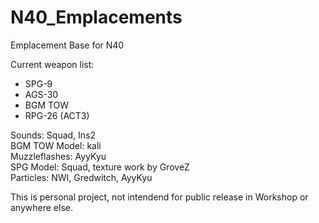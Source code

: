 # N40_Emplacements
Emplacement Base for N40<br>

Current weapon list:<br>
- SPG-9<br>
- AGS-30<br>
- BGM TOW<br>
- RPG-26 (ACT3)<br>

Sounds: Squad, Ins2<br>
BGM TOW Model: kali<br>
Muzzleflashes: AyyKyu<br>
SPG Model: Squad, texture work by GroveZ<br>
Particles: NWI, Gredwitch, AyyKyu<br>

This is personal project, not intendend for public release in Workshop or anywhere else.

